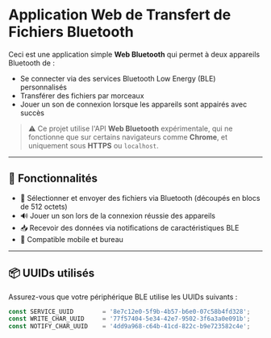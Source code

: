 # Application Web de Transfert de Fichiers Bluetooth

Ceci est une application simple **Web Bluetooth** qui permet à deux appareils Bluetooth de :

- Se connecter via des services Bluetooth Low Energy (BLE) personnalisés  
- Transférer des fichiers par morceaux  
- Jouer un son de connexion lorsque les appareils sont appairés avec succès

> ⚠️ Ce projet utilise l'API **Web Bluetooth** expérimentale, qui ne fonctionne que sur certains navigateurs comme **Chrome**, et uniquement sous **HTTPS** ou `localhost`.

---

## 🔧 Fonctionnalités

- 📂 Sélectionner et envoyer des fichiers via Bluetooth (découpés en blocs de 512 octets)  
- 🔊 Jouer un son lors de la connexion réussie des appareils  
- 📥 Recevoir des données via notifications de caractéristiques BLE  
- 📱 Compatible mobile et bureau

---

## 📦 UUIDs utilisés

Assurez-vous que votre périphérique BLE utilise les UUIDs suivants :

```js
const SERVICE_UUID        = '8e7c12e0-5f9b-4b57-b6e0-07c58b4fd328';
const WRITE_CHAR_UUID     = '77f57404-5e34-42e7-9502-3f6a3a0e091b';
const NOTIFY_CHAR_UUID    = '4dd9a968-c64b-41cd-822c-b9e723582c4e';
